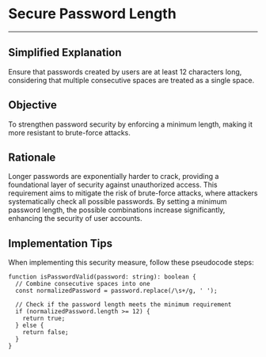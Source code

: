 # Secure Password Length

---

## Simplified Explanation

Ensure that passwords created by users are at least 12 characters long, considering that multiple consecutive spaces are treated as a single space.

## Objective

To strengthen password security by enforcing a minimum length, making it more resistant to brute-force attacks.

## Rationale

Longer passwords are exponentially harder to crack, providing a foundational layer of security against unauthorized access. This requirement aims to mitigate the risk of brute-force attacks, where attackers systematically check all possible passwords. By setting a minimum password length, the possible combinations increase significantly, enhancing the security of user accounts.

## Implementation Tips

When implementing this security measure, follow these pseudocode steps:

```plaintext
function isPasswordValid(password: string): boolean {
  // Combine consecutive spaces into one
  const normalizedPassword = password.replace(/\s+/g, ' ');
  
  // Check if the password length meets the minimum requirement
  if (normalizedPassword.length >= 12) {
    return true;
  } else {
    return false;
  }
}
```
